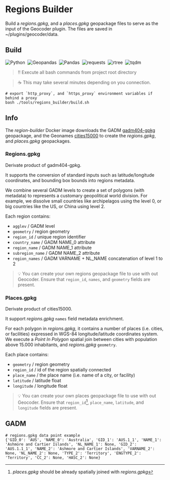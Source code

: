 # Regions Builder

Build a *regions.gpkg*, and a *places.gpkg* geopackage files to serve as the input of the Geocoder plugin.
The files are saved in ~/plugins/geocoder/data.

## Build

![Python](https://img.shields.io/badge/Python-3.8-information)&nbsp;&nbsp;![Geopandas](https://img.shields.io/badge/Geopandas-~=0.10-information)&nbsp;&nbsp;![Pandas](https://img.shields.io/badge/Pandas-~=1.4-information)&nbsp;&nbsp;![requests](https://img.shields.io/badge/Requests-2.27.1-information)&nbsp;&nbsp;![rtree](https://img.shields.io/badge/rtree-1.0.0-information)&nbsp;&nbsp;![tqdm](https://img.shields.io/badge/tqdm-~=0.46-information)

> :bangbang: Execute all bash commands from project root directory

> :coffee: This may take several minutes depending on you connection.

```shell
# export `http_proxy`, and `https_proxy` environment variables if behind a proxy
bash ./tools/regions_builder/build.sh
```

## Info

The *region-builder* Docker image downloads the GADM [gadm404-gpkg](https://biogeo.ucdavis.edu/data/gadm4.0/gadm404-gpkg.zip) geopackage,
and the Geonames [cities15000](https://download.geonames.org/export/dump/cities15000.zip) to create the *regions.gpkg*, and *places.gpkg* geopackages.

### Regions.gpkg

Derivate product of gadm404-gpkg.

It supports the conversion of standard inputs such as latitude/longitude coordinates, and bounding box bounds into regions metadata.

We combine several GADM levels to create a set of polygons (with metadata) to represents a customary geopolitical world division.
For example, we dissolve small countries like archipelagos using the level 0, or big countries like the US, or China using level 2.

Each region contains:
* `agglev` / GADM level
* `geometry` / region geometry
* `region_id` / unique region identifier
* `country_name` / GADM NAME_0 attribute
* `region_name` / GADM NAME_1 attribute
* `subregion_name` / GADM NAME_2 attribute
* `region_names` / GADM VARNAME + NL_NAME concatenation of level 1 to 2

> :bulb: You can create your own regions geopackage file to use with out Geocoder.
> Ensure that `region_id`, `names`, and `geometry` fields are present.

### Places.gpkg

Derivate product of cities15000.

It support *regions.gpkg* `names` field metadata enrichment.

For each polygon in *regions.gpkg*, it contains a number of places (i.e. cities, or facilities) expressed in WGS-84 longitude/latitude coordinates system.
We execute a *Point In Polygon* spatial join between cities with population above 15.000 inhabitants, and *regions.gpkg* `geometry`.

Each place contains:
* `geometry` / region geometry
* `region_id` / id of the region spatially connected
* `place_name` / the place name (i.e. name of a city, or facility)
* `latitude` / latitude float
* `longitude` / longitude float

> :bulb: You can create your own places geopackage file to use with out Geocoder.
> Ensure that `region_id`[^1], `place_name`, `latitude`, and `longitude` fields are present.

## GADM

```shell
# regions.gpkg data point example
{'GID_0': 'AUS', 'NAME_0': 'Australia', 'GID_1': 'AUS.1_1', 'NAME_1': 'Ashmore and Cartier Islands', 'NL_NAME_1': None, 'GID_2': 'AUS.1.1_1', 'NAME_2': 'Ashmore and Cartier Islands', 'VARNAME_2': None, 'NL_NAME_2': None, 'TYPE_2': 'Territory', 'ENGTYPE_2': 'Territory', 'CC_2': None, 'HASC_2': None}
```

[^1]: *places.gpkg* should be already spatially joined with *regions.gpkg*
